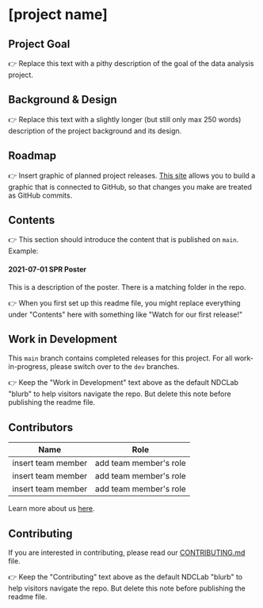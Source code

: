 # [project name]

## Project Goal
:point_right: Replace this text with a pithy description of the goal of the data analysis project.


## Background & Design
:point_right: Replace this text with a slightly longer (but still only max 250 words) description of the project background and its design. 


## Roadmap
:point_right: Insert graphic of planned project releases. [This site](https://app.diagrams.net/) allows you to build a graphic that is connected to GitHub, so that changes you make are treated as GitHub commits.


## Contents
:point_right: This section should introduce the content that is published on `main`. Example:


#### 2021-07-01 SPR Poster
This is a description of the poster. There is a matching folder in the repo.

:point_right: When you first set up this readme file, you might replace everything under "Contents" here with something like "Watch for our first release!"


## Work in Development
This `main` branch contains completed releases for this project. For all work-in-progress, please switch over to the `dev` branches.

:point_right: Keep the "Work in Development" text above as the default NDCLab "blurb" to help visitors navigate the repo. But delete this note before publishing the readme file.


## Contributors
| Name | Role |
| ---  | ---  |
| insert team member | add team member's role |
| insert team member | add team member's role |
| insert team member | add team member's role |

Learn more about us [here](https://www.ndclab.com/people).


## Contributing
If you are interested in contributing, please read our [CONTRIBUTING.md](CONTRIBUTING.md) file.

:point_right: Keep the "Contributing" text above as the default NDCLab "blurb" to help visitors navigate the repo. But delete this note before publishing the readme file.
